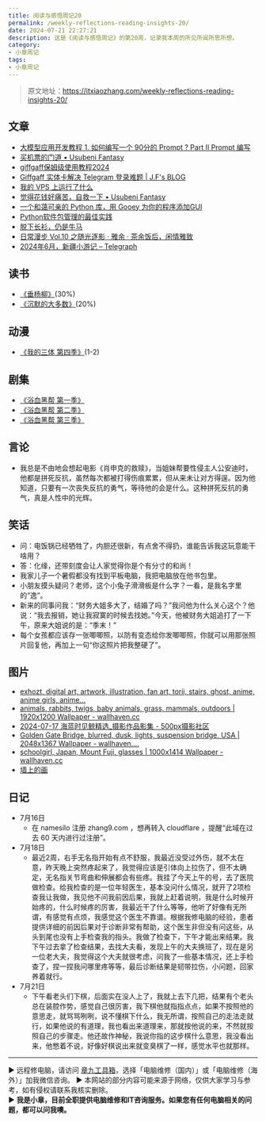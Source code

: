 ```yaml
---
title: 阅读与感悟周记20
permalink: /weekly-reflections-reading-insights-20/
date: 2024-07-21 22:27:21
description: 这是《阅读与感悟周记》的第20周，记录我本周的所见所闻所思所想。
category:
- 小章周记
tags:
- 小章周记
---
```


> 原文地址：<https://itxiaozhang.com/weekly-reflections-reading-insights-20/>

## 文章

- [大模型应用开发教程 1. 如何编写一个 90分的 Prompt ? Part II Prompt 编写](https://www.wolai.com/sUHD3tN6DFYyYpz9RYxn34)
- [买机票的门道 • Usubeni Fantasy](https://ssshooter.com/airplane-ticket/)
- [giffgaff保姆级使用教程2024](https://giffgaffsim.notion.site/giffgaff-2024-e62d10bf0e944a129bc31c5b0d240f8d)
- [Giffgaff 实体卡解决 Telegram 登录难题 | J.F's BLOG](https://blog.zzbd.org/giffgaff/)
- [我的 VPS 上运行了什么](https://www.jinhuaiyao.com/posts/what-is-running-on-my-vps)
- [觉得花钱好痛苦，自救一下 • Usubeni Fantasy](https://ssshooter.com/pain-of-paying/)
- [一个和蔼可亲的 Python 库，用 Gooey 为你的程序添加GUI](https://mp.weixin.qq.com/s/0dIRzA4pJiuE_3CymxnIGA)
- [Python软件包管理的最佳实践](https://mp.weixin.qq.com/s/8M5ssxmGXYECrAwpACoxgQ)
- [脱下长衫，仍是牛马](https://mp.weixin.qq.com/s/ou4VYD_BEmVwZURVjYWy1Q)
- [日常漫步 Vol.10 之随光逐影 · 雅余 · 茶余饭后，闲情雅致](https://yayu.net/4282.html)
- [2024年6月，新疆小游记 – Telegraph](https://telegra.ph/2024%E5%B9%B46%E6%9C%88%E6%96%B0%E7%96%86%E5%B0%8F%E6%B8%B8%E8%AE%B0-07-13)

## 读书

- [《垂杨柳》](https://book.douban.com/subject/2979014/)(30%)
- [《沉默的大多数》](https://neodb.social/book/7Kq0ufmFgg64w4ST5b9EAS)(20%)

## 动漫

- [《我的三体 第四季》](https://neodb.social/tv/season/6NrJSIQU7DBlhPxXJwLt55)(1-2)

## 剧集

- [《浴血黑帮 第一季》](https://neodb.social/tv/season/2RerD2Ds6CgDURGEIVu7Po)
- [《浴血黑帮 第二季》](https://neodb.social/tv/season/216QYPsDbaK5uIh09Yy9Zu)
- [《浴血黑帮 第三季》](https://neodb.social/tv/season/65SFoWMGqq8xIaT9f7NL4q)

## 言论

- 我总是不由地会想起电影《肖申克的救赎》，当姐妹帮要性侵主人公安迪时，他都是拼死反抗，虽然每次都被打得伤痕累累，但从来未让对方得逞。因为他知道，只要有一次丧失反抗的勇气，等待他的会是什么。这种拼死反抗的勇气，真是人性中的光辉。

## 笑话

- 问：电饭锅已经牺牲了，内胆还很新，有点舍不得扔，谁能告诉我这玩意能干啥用？
- 答：化缘，还带刻度会让人家觉得你是个有分寸的和尚！
- 我家儿子一个暑假都没有找到平板电脑，我把电脑放在他书包里。
- 小朋友摸头疑问？老师，这个小兔子滑滑板是什么字？一看，是我名字里的“逸”。
- 新来的同事问我：“财务大姐多大了，结婚了吗？”我问他为什么关心这个？他说：“我去报销，她让我寂寞的时候去找她。”今天，他被财务大姐追打了一下午，原来大姐说的是：“季末！”
- 每个女孩都应该存一张唧唧照，以防有变态给你发唧唧照，你就可以用那张照片回复他，再加上一句“你这照片把我整硬了”。

## 图片

- [exhozt, digital art, artwork, illustration, fan art, torii, stairs, ghost, anime, anime girls, anime...](https://wallhaven.cc/w/p9zv13)
- [animals, rabbits, twigs, baby animals, grass, mammals, outdoors | 1920x1200 Wallpaper - wallhaven.cc](https://wallhaven.cc/w/47r8gv)
- [2024-07-17 海蓝时见鲸精选_摄影作品影集 - 500px摄影社区](https://500px.com.cn/community/set/7eef1f4e30fa4896a56348a08c73c2e6/details)
- [Golden Gate Bridge, blurred, dusk, lights, suspension bridge, USA | 2048x1367 Wallpaper - wallhaven....](https://wallhaven.cc/w/n6vyo6)
- [schoolgirl, Japan, Mount Fuji, glasses | 1000x1414 Wallpaper - wallhaven.cc](https://wallhaven.cc/w/9dp3lx)
- [墙上的画](https://500px.com.cn/community/set/70a49df7b39d4af1ac985ad4898c817f/details)

## 日记

- 7月16日
  - 在 namesilo 注册 zhang9.com ，想再转入 cloudflare ，提醒“此域在过去 60 天内进行过注册”。
- 7月18日
  - 最近2周，右手无名指开始有点不舒服，我最近没受过外伤，就不太在意，昨天晚上突然疼起来了，我觉得应该是引体向上拉伤了，但不太确定，无名指关节弯曲和伸展都会有些疼。我挂了今天上午的号，去了医院做检查。给我检查的是一位年轻医生，基本没问什么情况，就开了2项检查我让我做，我见他不问我前因后果，我就上赶着说明，我是什么时候开始疼的，什么时候疼的厉害，我最近干了什么等等，他听了好像有无所谓，有感觉有点烦，我感觉这个医生不靠谱。根据我修电脑的经验，患者提供详细的前因后果对于诊断非常有帮助，这个医生非但没有问这些，从头到尾也没有上手检查我的指头。我做了检查下，下午才能出来结果。我下午过去拿了检查结果，去找大夫看，发现上午的大夫换班了，现在是另一位老大夫，我觉得这个大夫就很考虑，问我了一些基本情况，还上手检查了，捏一捏我问哪里疼等等，最后诊断结果是韧带拉伤，小问题，回家养着就行。
- 7月21日
  - 下午看老头们下棋，后面实在没人上了，我就上去下几把，结果有个老头总在装腔作势，感觉自己很厉害，我下棋他就指指点点，如果不按照他的意思走，就骂骂咧咧，说不懂棋下什么，我无所谓，按照自己的走法走就行，如果他说的有道理，我也看出来道理来，那就按他说的来，不然就按照自己的步骤走。他还故作神秘，我说你指的这步棋什么意思，我没看出来，他憋着不说，好像好棋说出来就变臭棋了一样，感觉水平也就那样。

---
▶ 远程修电脑，请访问 [章九工具箱](https://zhang9.com/)，选择「电脑维修（国内）」或「电脑维修（海外）」加我微信咨询。 
▶ 本网站的部分内容可能来源于网络，仅供大家学习与参考，如有侵权请联系我核实删除。  
▶ **我是小章，目前全职提供电脑维修和IT咨询服务。如果您有任何电脑相关的问题，都可以问我噢。**  
